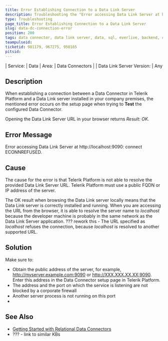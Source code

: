 ```yaml
---
title: Error Establishing Connection to a Data Link Server
description: Troubleshooting the "Error accessing Data Link Server at http://localhost:9090: connect ECONNREFUSED" error
type: Troubleshooting
page_title: Error Establishing Connection to a Data Link Server
slug: data-dc-connection-error
position: 200
tags: data connector, data link server, data, sql, everlive, backend, connection
teampulseid: 
ticketid: 981179, 967275, 950185
pitsid:
---
```


<!-- Environment Table -->
<!-- TO DO:
     We need to check how such can be developed according to our needs:
 	 We don't need Header roll, but rather a title: Environment.
     E.g. - Telerik Product, Version, SDK, SDK version, Mobile OS Vendor, Mobile OS Vendor Version, Client, Client Version, App Type (Hybrid/NativeScript/Native), 3rd party integration, Browser Type, Browser Version -->
| Service:     | Data
| Area: | Data Connectors |
| Data Link Server Version: | Any


## Description

When establishing a connection between a Data Connector in Telerik Platform and a Data Link server installed in your company premises, the mentioned error occurs on the setup page when trying to **Test** the configured Data Connector.

Opening the Data Link Server URL in your browser returns *Result: OK*.  

## Error Message

Error accessing Data Link Server at http://localhost:9090: connect ECONNREFUSED.

## Cause

The cause for the error is that Telerik Platform is not able to resolve the provided Data Link Server URL. Telerik Platform must use a public FQDN or IP address of the server.

The OK result when browsing the Data Link server locally means that the Data Link server is correctly installed and running. When you are accessing the URL from the browser, it is able to resolve the server name to *localhost* because the developer machine is probably in the same network as the Data Link Server application. ??? rework this - The URL specified as *localhost* refuses the connection, because *localhost* is resolved to another supported URL. 

## Solution

Make sure to:

- Obtain the public address of the server, for example, http://myserver.example.com:9090 or http://XXX.XXX.XX.XX:9090. Enter this address in the Data Connector setup page in Telerik Platform. 
- The address and the port on which the service is listening are not blocked by a corporate firewall 
- Another server process is not running on this port
- 
## See Also

* [Getting Started with Relational Data Connectors](http://docs.telerik.com/platform/backend-services/javascript/data-connectors/sql/data-connectors-getting-started)
* ??? - link to similar KBs